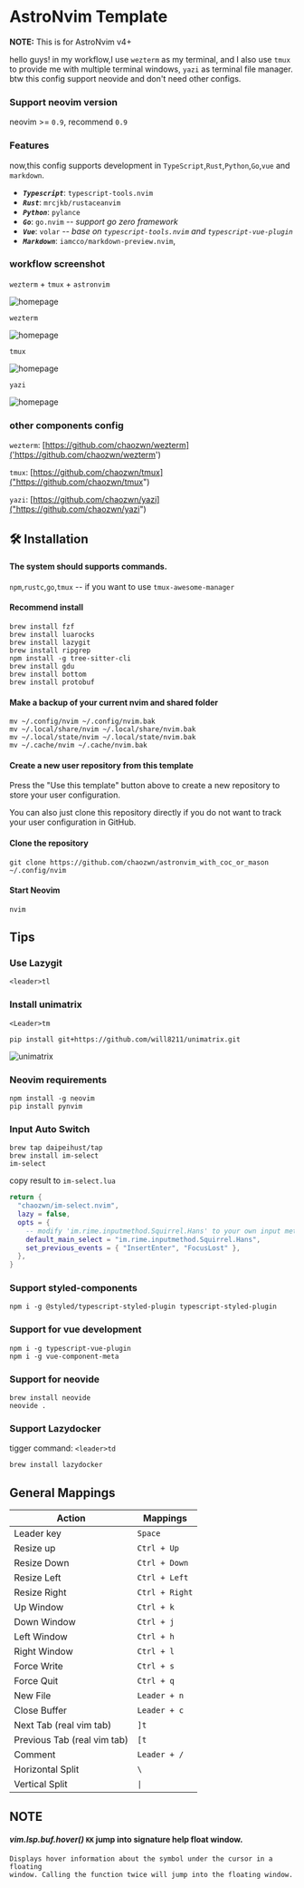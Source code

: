 # AstroNvim Template

**NOTE:** This is for AstroNvim v4+

hello guys!
in my workflow,I use `wezterm` as my terminal, and I also use `tmux` to provide me with multiple terminal windows, `yazi` as terminal file manager. btw this config support neovide and don't need other configs.

### Support neovim version
neovim >= `0.9`, recommend `0.9`

### Features

now,this config supports development in `TypeScript`,`Rust`,`Python`,`Go`,`vue` and `markdown`.

- ***`Typescript`***: `typescript-tools.nvim`
- ***`Rust`***: `mrcjkb/rustaceanvim`
- ***`Python`***: `pylance`
- ***`Go`***: `go.nvim` *-- support go zero framework* 
- ***`Vue`***: `volar` *-- base on `typescript-tools.nvim` and `typescript-vue-plugin`* 
- ***`Markdown`***: `iamcco/markdown-preview.nvim`,


### workflow screenshot
`wezterm` + `tmux` + `astronvim`

![homepage](assets/homepage.png) 

`wezterm` 

![homepage](assets/wezterm.png) 

`tmux`

![homepage](assets/tmux.png) 

`yazi`

![homepage](assets/yazi.png) 

### other components config

`wezterm`: [https://github.com/chaozwn/wezterm]('https://github.com/chaozwn/wezterm') 

`tmux`: [https://github.com/chaozwn/tmux]("https://github.com/chaozwn/tmux")

`yazi`: [https://github.com/chaozwn/yazi]("https://github.com/chaozwn/yazi")
## 🛠️ Installation

#### The system should supports commands.

`npm`,`rustc`,`go`,`tmux` -- if you want to use `tmux-awesome-manager`

#### Recommend install

```shell
brew install fzf
brew install luarocks
brew install lazygit
brew install ripgrep
npm install -g tree-sitter-cli
brew install gdu
brew install bottom
brew install protobuf
```

#### Make a backup of your current nvim and shared folder

```shell
mv ~/.config/nvim ~/.config/nvim.bak
mv ~/.local/share/nvim ~/.local/share/nvim.bak
mv ~/.local/state/nvim ~/.local/state/nvim.bak
mv ~/.cache/nvim ~/.cache/nvim.bak
```

#### Create a new user repository from this template

Press the "Use this template" button above to create a new repository to store your user configuration.

You can also just clone this repository directly if you do not want to track your user configuration in GitHub.

#### Clone the repository

```shell
git clone https://github.com/chaozwn/astronvim_with_coc_or_mason ~/.config/nvim
```

#### Start Neovim

```shell
nvim
```

## Tips
### Use Lazygit
`<leader>tl`

### Install unimatrix
`<Leader>tm`
```shell
pip install git+https://github.com/will8211/unimatrix.git
```
![unimatrix](assets/unimatrix.png) 


### Neovim requirements

```
npm install -g neovim
pip install pynvim
```

### Input Auto Switch

```shell
brew tap daipeihust/tap
brew install im-select
im-select
```

copy result to `im-select.lua`

```lua
return {
  "chaozwn/im-select.nvim",
  lazy = false,
  opts = {
    -- modify 'im.rime.inputmethod.Squirrel.Hans' to your own input method
    default_main_select = "im.rime.inputmethod.Squirrel.Hans",
    set_previous_events = { "InsertEnter", "FocusLost" },
  },
}
```

### Support styled-components

```shell
npm i -g @styled/typescript-styled-plugin typescript-styled-plugin
```

### Support for vue development
```shell
npm i -g typescript-vue-plugin
npm i -g vue-component-meta
```

### Support for neovide
```
brew install neovide
neovide .
```

### Support Lazydocker
tigger command: `<leader>td`
```shell
brew install lazydocker
```


## General Mappings

| Action                      | Mappings            |
| --------------------------- | ------------------- |
| Leader key                  | `Space`             |
| Resize up                   | `Ctrl + Up`         |
| Resize Down                 | `Ctrl + Down`       |
| Resize Left                 | `Ctrl + Left`       |
| Resize Right                | `Ctrl + Right`      |
| Up Window                   | `Ctrl + k`          |
| Down Window                 | `Ctrl + j`          |
| Left Window                 | `Ctrl + h`          |
| Right Window                | `Ctrl + l`          |
| Force Write                 | `Ctrl + s`          |
| Force Quit                  | `Ctrl + q`          |
| New File                    | `Leader + n`        |
| Close Buffer                | `Leader + c`        |
| Next Tab (real vim tab)     | `]t`                |
| Previous Tab (real vim tab) | `[t`                |
| Comment                     | `Leader + /`        |
| Horizontal Split            | `\`                 |
| Vertical Split              | <code>&#124;</code> |

## NOTE

#### _vim.lsp.buf.hover()_ `KK` jump into signature help float window.

```
Displays hover information about the symbol under the cursor in a floating
window. Calling the function twice will jump into the floating window.
```
